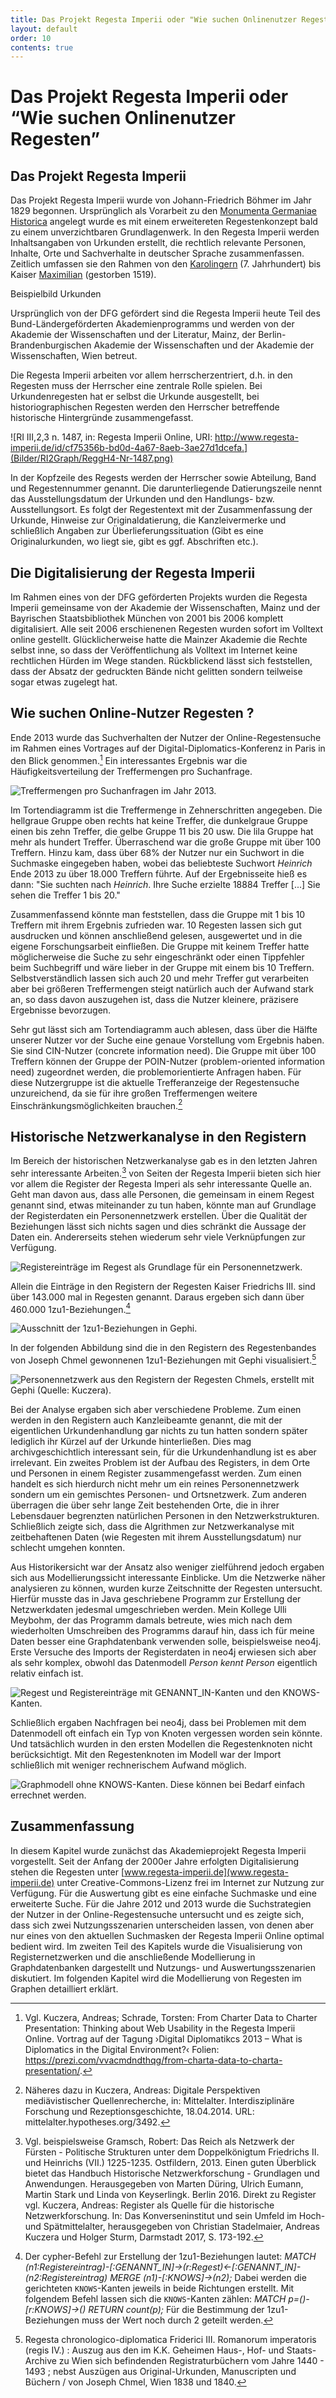 ```yaml
---
title: Das Projekt Regesta Imperii oder "Wie suchen Onlinenutzer Regesten"
layout: default
order: 10
contents: true
---
```


# Das Projekt Regesta Imperii oder “Wie suchen Onlinenutzer Regesten”



## Das Projekt Regesta Imperii

Das Projekt Regesta Imperii wurde von Johann-Friedrich Böhmer im Jahr 1829 begonnen. Ursprünglich als Vorarbeit zu den [Monumenta Germaniae Historica](https://www.mgh.de) angelegt wurde es mit einem erweitereten Regestenkonzept bald zu einem unverzichtbaren Grundlagenwerk. In den Regesta Imperii werden Inhaltsangaben von Urkunden erstellt, die rechtlich relevante Personen, Inhalte, Orte und Sachverhalte in deutscher Sprache zusammenfassen. Zeitlich umfassen sie den Rahmen von den [Karolingern](https://de.wikipedia.org/wiki/Karolinger) (7. Jahrhundert) bis Kaiser [Maximilian](https://de.wikipedia.org/wiki/Maximilian_I._(HRR)) (gestorben 1519).

Beispielbild Urkunden


Ursprünglich von der DFG gefördert sind die Regesta Imperii heute Teil des Bund-Ländergeförderten Akademienprogramms und werden von der Akademie der Wissenschaften und der Literatur, Mainz, der Berlin-Brandenburgischen Akademie der Wissenschaften und der Akademie der Wissenschaften, Wien betreut.

Die Regesta Imperii arbeiten vor allem herrscherzentriert, d.h. in den Regesten muss der Herrscher eine zentrale Rolle spielen. Bei Urkundenregesten hat er selbst die Urkunde ausgestellt, bei historiographischen Regesten werden den Herrscher betreffende historische Hintergründe zusammengefasst.

![RI III,2,3 n. 1487, in: Regesta Imperii Online, URI: http://www.regesta-imperii.de/id/cf75356b-bd0d-4a67-8aeb-3ae27d1dcefa.](Bilder/RI2Graph/ReggH4-Nr-1487.png)

In der Kopfzeile des Regests werden der Herrscher sowie Abteilung, Band und Regestennummer genannt. Die darunterliegende Datierungszeile nennt das Ausstellungsdatum der Urkunden und den Handlungs- bzw. Ausstellungsort. Es folgt der Regestentext mit der Zusammenfassung der Urkunde, Hinweise zur Originaldatierung, die Kanzleivermerke und schließlich Angaben zur Überlieferungssituation (Gibt es eine Originalurkunden, wo liegt sie, gibt es ggf. Abschriften etc.).

## Die Digitalisierung der Regesta Imperii

Im Rahmen eines von der DFG geförderten Projekts wurden die Regesta Imperii gemeinsame von der Akademie der Wissenschaften, Mainz und der Bayrischen Staatsbibliothek München von 2001 bis 2006 komplett digitalisiert. Alle seit 2006 erschienenen Regesten wurden sofort im Volltext online gestellt. Glücklicherweise hatte die Mainzer Akademie die Rechte selbst inne, so dass der Veröffentlichung als Volltext im Internet keine rechtlichen Hürden im Wege standen. Rückblickend lässt sich feststellen, dass der Absatz der gedruckten Bände nicht gelitten sondern teilweise sogar etwas zugelegt hat.

## Wie suchen Online-Nutzer Regesten ?

Ende 2013 wurde das Suchverhalten der Nutzer der Online-Regestensuche im Rahmen eines Vortrages auf der Digital-Diplomatics-Konferenz in Paris in den Blick genommen.[^595c] Ein interessantes Ergebnis war die Häufigkeitsverteilung der Treffermengen pro Suchanfrage.

![Treffermengen pro Suchanfragen im Jahr 2013.](Bilder/2012-Nutzungsformen_der_RI.png)

Im Tortendiagramm ist die Treffermenge in Zehnerschritten angegeben. Die hellgraue Gruppe oben rechts hat keine Treffer, die dunkelgraue Gruppe einen bis zehn Treffer, die gelbe Gruppe 11 bis 20 usw. Die lila Gruppe hat mehr als hundert Treffer. Überraschend war die große Gruppe mit über 100 Treffern. Hinzu kam, dass über 68% der Nutzer nur ein Suchwort in die Suchmaske eingegeben haben, wobei das beliebteste Suchwort *Heinrich* Ende 2013 zu über 18.000 Treffern führte. Auf der Ergebnisseite hieß es dann: "Sie suchten nach *Heinrich*. Ihre Suche erzielte 18884 Treffer [...] Sie sehen die Treffer 1 bis 20."

Zusammenfassend könnte man feststellen, dass die Gruppe mit 1 bis 10 Treffern mit ihrem Ergebnis zufrieden war. 10 Regesten lassen sich gut ausdrucken und können anschließend gelesen, ausgewertet und in die eigene Forschungsarbeit einfließen. Die Gruppe mit keinem Treffer hatte möglicherweise die Suche zu sehr eingeschränkt oder einen Tippfehler beim Suchbegriff und wäre lieber in der Gruppe mit einem bis 10 Treffern. Selbstverständlich lassen sich auch 20 und mehr Treffer gut verarbeiten aber bei größeren Treffermengen steigt natürlich auch der Aufwand stark an, so dass davon auszugehen ist, dass die Nutzer kleinere, präzisere Ergebnisse bevorzugen.

Sehr gut lässt sich am Tortendiagramm auch ablesen, dass über die Hälfte unserer Nutzer vor der Suche eine genaue Vorstellung vom Ergebnis haben. Sie sind CIN-Nutzer (concrete information need). Die Gruppe mit über 100 Treffern können der Gruppe der POIN-Nutzer (problem-oriented information need) zugeordnet werden, die problemorientierte Anfragen haben. Für diese Nutzergruppe ist die aktuelle Trefferanzeige der Regestensuche unzureichend, da sie für ihre großen Treffermengen weitere Einschränkungsmöglichkeiten brauchen.[^0b8f]

## Historische Netzwerkanalyse in den Registern

Im Bereich der historischen Netzwerkanalyse gab es in den letzten Jahren sehr interessante Arbeiten.[^3273] von Seiten der Regesta Imperii bieten sich hier vor allem die Register der Regesta Imperi als sehr interessante Quelle an. Geht man davon aus, dass alle Personen, die gemeinsam in einem Regest genannt sind, etwas miteinander zu tun haben, könnte man auf Grundlage der Registerdaten ein Personennetzwerk erstellen. Über die Qualität der Beziehungen lässt sich nichts sagen und dies schränkt die Aussage der Daten ein. Andererseits stehen wiederum sehr viele Verknüpfungen zur Verfügung.

![Registereinträge im Regest als Grundlage für ein Personennetzwerk.](Bilder/Register-und-Regest-19-189.png)

Allein die Einträge in den Registern der Regesten Kaiser Friedrichs III. sind über 143.000 mal in Regesten genannt. Daraus ergeben sich dann über 460.000 1zu1-Beziehungen.[^6155]


![Ausschnitt der 1zu1-Beziehungen in Gephi.](Bilder/Gephi-Register.png)


In der folgenden Abbildung sind die in den Registern des Regestenbandes von Joseph Chmel gewonnenen 1zu1-Beziehungen mit Gephi visualisiert.[^ce4b]

![Personennetzwerk aus den Registern der Regesten Chmels, erstellt mit Gephi (Quelle: Kuczera).](Bilder/Chmelvisualisierung-v2.png)

Bei der Analyse ergaben sich aber verschiedene Probleme. Zum einen werden in den Registern auch Kanzleibeamte genannt, die mit der eigentlichen Urkundenhandlung gar nichts zu tun hatten sondern später lediglich ihr Kürzel auf der Urkunde hinterließen. Dies mag archivgeschichtlich interessant sein, für die Urkundenhandlung ist es aber irrelevant. Ein zweites Problem ist der Aufbau des Registers, in dem Orte und Personen in einem Register zusammengefasst werden. Zum einen handelt es sich hierdurch nicht mehr um ein reines Personennetzwerk sondern um ein gemischtes Personen- und Ortsnetzwerk. Zum anderen überragen die über sehr lange Zeit bestehenden Orte, die in ihrer Lebensdauer begrenzten natürlichen Personen in den Netzwerkstrukturen. Schließlich zeigte sich, dass die Algrithmen zur Netzwerkanalyse mit zeitbehaftenen Daten (wie Regesten mit ihrem Ausstellungsdatum) nur schlecht umgehen konnten.

Aus Historikersicht war der Ansatz also weniger zielführend jedoch ergaben sich aus Modellierungssicht interessante Einblicke. Um die Netzwerke näher analysieren zu können, wurden kurze Zeitschnitte der Regesten untersucht. Hierfür musste das in Java geschriebene Programm zur Erstellung der Netzwerkdaten jedesmal umgeschrieben werden. Mein Kollege Ulli Meybohm, der das Programm damals betreute, wies mich nach dem wiederholten Umschreiben des Programms darauf hin, dass ich für meine Daten besser eine Graphdatenbank verwenden solle, beispielsweise neo4j. Erste Versuche des Imports der Registerdaten in neo4j erwiesen sich aber als sehr komplex, obwohl das Datenmodell *Person kennt Person* eigentlich relativ einfach ist.

![Regest und Registereinträge mit `GENANNT_IN`-Kanten und den `KNOWS`-Kanten.](Bilder/1zu1-Beziehungen-Register-Regest.png)

Schließlich ergaben Nachfragen bei neo4j, dass bei Problemen mit dem Datenmodell oft einfach ein Typ von Knoten vergessen worden sein könnte. Und tatsächlich wurden in den ersten Modellen die Regestenknoten nicht berücksichtigt. Mit den Regestenknoten im Modell war der Import schließlich mit weniger rechnerischem Aufwand möglich.

![Graphmodell ohne `KNOWS`-Kanten. Diese können bei Bedarf einfach errechnet werden.](Bilder/1zu1-Beziehungen-nur-Regest.png)

## Zusammenfassung

In diesem Kapitel wurde zunächst das Akademieprojekt Regesta Imperii vorgestellt. Seit der Anfang der 2000er Jahre erfolgten Digitalisierung stehen die Regesten unter [www.regesta-imperii.de](www.regesta-imperii.de) unter Creative-Commons-Lizenz frei im Internet zur Nutzung zur Verfügung. Für die Auswertung gibt es eine einfache Suchmaske und eine erweiterte Suche. Für die Jahre 2012 und 2013 wurde die Suchstrategien der Nutzer in der Online-Regestensuche untersucht und es zeigte sich, dass sich zwei Nutzungsszenarien unterscheiden lassen, von denen aber nur eines von den aktuellen Suchmasken der Regesta Imperii Online optimal bedient wird. Im zweiten Teil des Kapitels wurde die Visualisierung von Registernetzwerken und die anschließende Modellierung in Graphdatenbanken dargestellt und Nutzungs- und Auswertungsszenarien diskutiert. Im folgenden Kapitel wird die Modellierung von Regesten im Graphen detailliert erklärt.

[^5147]: Verwendet wird die Graphdatenbank neo4j. Die Open-Source-Version ist kostenlos erhältlich unter [https://www.neo4j.com](https://www.neo4j.com).
[^892b]: Dies ist das Tabellenkalkulationsformat von Libreoffice und Openoffice. Vgl. [https://de.libreoffice.org](https://de.libreoffice.org).

[^336e]: Die Angaben in der Graphdatenbank sind Englisch, daher *Regestae*.

[^d219]: Gemeint ist hier der lowerCamelCase bei dem der erste Buchstabe kleingeschrieben und dann jedes angesetzte Wort mit einem Großbuchstaben direkt angehängt (wie bei archivalHistory). Vgl. auch https://de.wikipedia.org/wiki/Binnenmajuskel#Programmiersprachen.

[^5979]: Vgl. die Vorbemerkung zum Register in Böhmer, J. F., Regesta Imperii III. Salisches Haus 1024-1125. Tl. 2: 1056-1125. 3. Abt.: Die Regesten des Kaiserreichs unter Heinrich IV. 1056 (1050) - 1106. 5. Lief.: Die Regesten Rudolfs von Rheinfelden, Hermanns von Salm und Konrads (III.). Verzeichnisse, Register, Addenda und Corrigenda, bearbeitet von Lubich, Gerhard unter Mitwirkung von Junker, Cathrin; Klocke, Lisa und Keller, Markus - Köln (u.a.) (2018), S. 291.

[^595c]: Vgl. Kuczera, Andreas; Schrade, Torsten: From Charter Data to Charter Presentation: Thinking about Web Usability in the Regesta Imperii Online. Vortrag auf der Tagung ›Digital Diplomatikcs 2013 – What is Diplomatics in the Digital Environment?‹ Folien: https://prezi.com/vvacmdndthqg/from-charta-data-to-charta-presentation/.
[^0b8f]: Näheres dazu in Kuczera, Andreas: Digitale Perspektiven mediävistischer Quellenrecherche, in: Mittelalter. Interdisziplinäre Forschung und Rezeptionsgeschichte, 18.04.2014. URL: mittelalter.hypotheses.org/3492.

[^3273]: Vgl. beispielsweise Gramsch, Robert: Das Reich als Netzwerk der Fürsten - Politische Strukturen unter dem Doppelkönigtum Friedrichs II. und Heinrichs (VII.) 1225-1235. Ostfildern, 2013. Einen guten Überblick bietet das Handbuch Historische Netzwerkforschung - Grundlagen und Anwendungen. Herausgegeben von Marten Düring, Ulrich Eumann, Martin Stark und Linda von Keyserlingk. Berlin 2016. Direkt zu Register vgl. Kuczera, Andreas: Register als Quelle für die historische Netzwerkforschung. In: Das Konverseninstitut und sein Umfeld im Hoch- und Spätmittelalter, herausgegeben von Christian Stadelmaier, Andreas Kuczera und Holger Sturm, Darmstadt 2017, S. 173-192.

[^ce4b]: Regesta chronologico-diplomatica Friderici III. Romanorum imperatoris (regis IV.) : Auszug aus den im K.K. Geheimen Haus-, Hof- und Staats-Archive zu Wien sich befindenden Registraturbüchern vom Jahre 1440 - 1493 ; nebst Auszügen aus Original-Urkunden, Manuscripten und Büchern / von Joseph Chmel, Wien 1838 und 1840.

[^6155]: Der cypher-Befehl zur Erstellung der 1zu1-Beziehungen lautet: *MATCH (n1:Registereintrag)-[:GENANNT_IN]->(r:Regest)<-[:GENANNT_IN]-(n2:Registereintrag)
MERGE (n1)-[:KNOWS]->(n2);* Dabei werden die gerichteten `KNOWS`-Kanten jeweils in beide Richtungen erstellt.
Mit folgendem Befehl lassen sich die `KNOWS`-Kanten zählen: *MATCH p=()-[r:KNOWS]->() RETURN count(p);* Für die Bestimmung der 1zu1-Beziehungen muss der Wert noch durch 2 geteilt werden.
